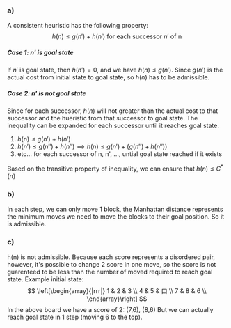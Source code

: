 ### a)
A consistent heuristic has the following property:
$$h(n) \leq g(n') + h(n')\text{ for each successor $n'$ of n}$$

##### Case 1: n' is goal state
If $n'$ is goal state, then $h(n')=0$, and we have $h(n) \leq g(n')$.
Since $g(n')$ is the actual cost from initial state to goal state, so $h(n)$ has to be admissible.

##### Case 2: n' is not goal state
Since for each successor, $h(n)$ will not greater than the actual cost to that successor and the hueristic from that successor to goal state. The inequality can be expanded for each successor until it reaches goal state.
1. $h(n)\leq g(n') + h(n')$
1. $h(n') \leq g(n'') + h(n'') \implies h(n)\leq  g(n') + (g(n'') + h(n''))$
3. etc... for each successor of n, n', ..., untial goal state reached if it exists

Based on the transitive property of inequality, we can ensure that $h(n)\leq C^*(n)$


### b)
In each step, we can only move 1 block,  the Manhattan distance represents the minimum moves we need to move the blocks to their goal position. So it is admissible.

### c)
h(n) is not admissible.
Because each score represents a disordered pair, however, it's possible to change 2 score in one move, so the score is not guarenteed to be less than the number of moved required to reach goal state.
Example initial state:
$$
  \left[\begin{array}{|rrr|}
    1 & 2 & 3 \\
    4 & 5 & 口 \\ 
    7 & 8 & 6 \\
  \end{array}\right]
$$
In the above board we have a score of 2: (7,6), (8,6)
But we can actually reach goal state in 1 step (moving 6 to the top).
